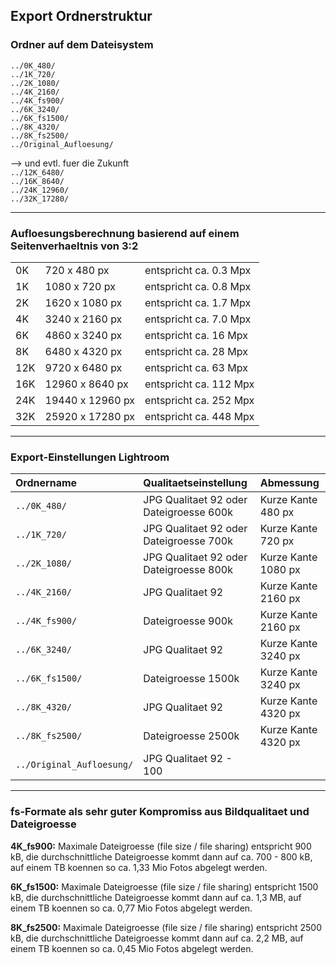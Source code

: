 ## Export Ordnerstruktur

### Ordner auf dem Dateisystem
`../0K_480/`  
`../1K_720/`  
`../2K_1080/`  
`../4K_2160/`  
`../4K_fs900/`  
`../6K_3240/`  
`../6K_fs1500/`  
`../8K_4320/`  
`../8K_fs2500/`  
`../Original_Aufloesung/`

--> und evtl. fuer die Zukunft  
`../12K_6480/`  
`../16K_8640/`  
`../24K_12960/`  
`../32K_17280/`

-----

### Aufloesungsberechnung basierend auf einem Seitenverhaeltnis von 3:2

|     |                  |                        |
| :-- | :--------------- | :--------------------- |
|  0K | 720 x 480 px     | entspricht ca. 0.3 Mpx |
|  1K | 1080 x 720 px    | entspricht ca. 0.8 Mpx |
|  2K | 1620 x 1080 px   | entspricht ca. 1.7 Mpx |
|  4K | 3240 x 2160 px   | entspricht ca. 7.0 Mpx |
|  6K | 4860 x 3240 px   | entspricht ca.  16 Mpx |
|  8K | 6480 x 4320 px   | entspricht ca.  28 Mpx |
| 12K | 9720 x 6480 px   | entspricht ca.  63 Mpx |
| 16K | 12960 x 8640 px  | entspricht ca. 112 Mpx |
| 24K | 19440 x 12960 px | entspricht ca. 252 Mpx |
| 32K | 25920 x 17280 px | entspricht ca. 448 Mpx |

-----

### Export-Einstellungen Lightroom

| Ordnername                | Qualitaetseinstellung                   | Abmessung           |
| :------------------------ | :-------------------------------------- | :------------------ |
| `../0K_480/`              | JPG Qualitaet 92 oder Dateigroesse 600k | Kurze Kante  480 px |
| `../1K_720/`              | JPG Qualitaet 92 oder Dateigroesse 700k | Kurze Kante  720 px |
| `../2K_1080/`             | JPG Qualitaet 92 oder Dateigroesse 800k | Kurze Kante 1080 px |
| `../4K_2160/`             | JPG Qualitaet 92                        | Kurze Kante 2160 px |
| `../4K_fs900/`            | Dateigroesse 900k                       | Kurze Kante 2160 px |
| `../6K_3240/`             | JPG Qualitaet 92                        | Kurze Kante 3240 px |
| `../6K_fs1500/`           | Dateigroesse 1500k                      | Kurze Kante 3240 px |
| `../8K_4320/`             | JPG Qualitaet 92                        | Kurze Kante 4320 px |
| `../8K_fs2500/`           | Dateigroesse 2500k                      | Kurze Kante 4320 px |
| `../Original_Aufloesung/` | JPG Qualitaet 92 - 100                  |                     |

-----

### fs-Formate als sehr guter Kompromiss aus Bildqualitaet und Dateigroesse

**4K_fs900:** Maximale Dateigroesse (file size / file sharing) entspricht 900 kB,
die durchschnittliche Dateigroesse kommt dann auf ca. 700 - 800 kB, auf einem TB 
koennen so ca. 1,33 Mio Fotos abgelegt werden.

**6K_fs1500:** Maximale Dateigroesse (file size / file sharing) entspricht 
1500 kB, die durchschnittliche Dateigroesse kommt dann auf ca. 1,3 MB, auf 
einem TB koennen so ca. 0,77 Mio Fotos abgelegt werden.

**8K_fs2500:** Maximale Dateigroesse (file size / file sharing) entspricht 
2500 kB, die durchschnittliche Dateigroesse kommt dann auf ca. 2,2 MB, auf 
einem TB koennen so ca. 0,45 Mio Fotos abgelegt werden.